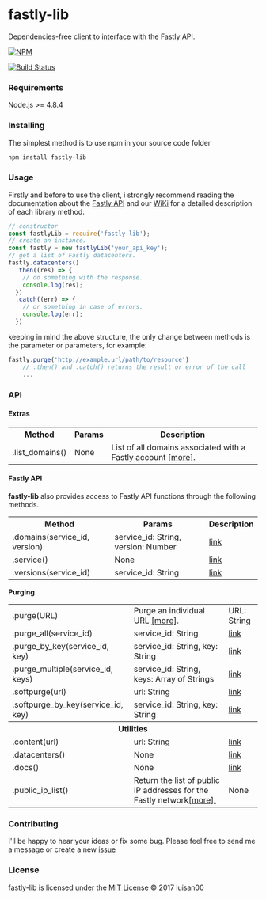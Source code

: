 # fastly-lib
Dependencies-free client to interface with the Fastly API.

[![NPM](https://nodei.co/npm/fastly-lib.png)](https://nodei.co/npm/fastly-lib/)


[![Build Status](https://travis-ci.org/luisan00/fastly-lib.svg?branch=master)](https://travis-ci.org/luisan00/fastly-lib)

### Requirements
Node.js >= 4.8.4

### Installing
The simplest method is to use npm in your source code folder
```bash
npm install fastly-lib
```
### Usage

Firstly and before to use the client, i strongly recommend reading the documentation about the <a target="_blank" href="https://docs.fastly.com/api/">Fastly API</a> and our <a href="https://github.com/luisan00/fastly-lib/wiki">WiKi</a> for a detailed description of each library method.

```js
// constructor
const fastlyLib = require('fastly-lib');
// create an instance.
const fastly = new fastlyLib('your_api_key');
// get a list of Fastly datacenters.
fastly.datacenters()
  .then((res) => {
    // do something with the response.
    console.log(res);
  })
  .catch((err) => {
    // or something in case of errors.
    console.log(err);
  })
```

keeping in mind the above structure, the only change between methods is the parameter or parameters, for example:

```js
fastly.purge('http://example.url/path/to/resource')
	// .then() and .catch() returns the result or error of the call
	...
```

### API
#### Extras
<table>
	<tr>
		<th>Method</th>
		<th>Params</th>
		<th>Description</th>
	</tr>
	<tr>
		<td>.list_domains()</td>
		<td>None</td>
		<td>List of all domains associated with a Fastly account <a href="https://github.com/luisan00/fastly-lib/wiki/Extras#list_domains">[more]</a>.</td>
	</tr>
</table>

#### Fastly API
**fastly-lib** also provides access to Fastly API functions through the following methods.

<table>
	<tr>
		<th>Method</th>
		<th>Params</th>
		<th>Description</th>
	</tr>
	<tr>
		<td>.domains(service_id, version)</td>
		<td>service_id: String, version: Number</td>
		<td><a href="">link</a></td>
	</tr>
	<tr>
		<td>.service()</td>
		<td>None</td>
		<td><a href="">link</a></td>
	</tr>
	<tr>
		<td>.versions(service_id)</td>
		<td>service_id: String</td>
		<td><a href="https://docs.fastly.com/api/config#version_dfde9093f4eb0aa2497bbfd1d9415987">link</a></td>
	</tr>
</table>

**Purging**

<table>
	<tr>
		<td>.purge(URL)</td>
		<td>Purge an individual URL <a href="https://docs.fastly.com/api/purge#purge_3aa1d66ee81dbfed0b03deed0fa16a9a">[more]</a>.</td>
		<td>URL: String</td>
	</tr>
	<tr>
		<td>.purge_all(service_id)</td>
		<td>service_id: String</td>
		<td><a href="https://docs.fastly.com/api/purge#purge_bee5ed1a0cfd541e8b9f970a44718546">link</a></td>
	</tr>
	<tr>
		<td>.purge_by_key(service_id, key)</td>
		<td>service_id: String, key: String</td>
		<td><a href="https://docs.fastly.com/api/purge#purge_d8b8e8be84c350dd92492453a3df3230">link</a></td>
	</tr>
	<tr>
		<td>.purge_multiple(service_id, keys)</td>
		<td>service_id: String, keys: Array of Strings</td>
		<td><a href="https://docs.fastly.com/api/purge#purge_db35b293f8a724717fcf25628d713583">link</a></td>
	</tr>
	<tr>
		<td>.softpurge(url)</td>
		<td>url: String</td>
		<td><a href="https://docs.fastly.com/api/purge#soft_purge_0c4f56f3d68e9bed44fb8b638b78ea36">link</a></td>
	</tr>
	<tr>
		<td>.softpurge_by_key(service_id, key)</td>
		<td>service_id: String, key: String</td>
		<td><a href="https://docs.fastly.com/api/purge#soft_purge_2e4d29085640127739f8467f27a5b549">link</a></td>
	</tr>
	<tr>
		<th colspan="3">Utilities</th>
	</tr>
	<tr>
		<td>.content(url)</td>
		<td>url: String</td>
		<td><a href="https://docs.fastly.com/api/tools#content_4d2d4548b29c7661e17ebe7098872d6d">link</a></td>
	</tr>
	<tr>
		<td>.datacenters()</td>
		<td>None</td>
		<td><a href="https://docs.fastly.com/api/tools#datacenter_1c8d3b9dd035e301155b44eae05e0554">link</a></td>
	</tr>
	<tr>
		<td>.docs()</td>
		<td>None</td>
		<td><a href="https://docs.fastly.com/api/tools#docs_79aecbf210c8163e20e2222a5c646453">link</a></td>
	</tr>
	<tr>
		<td>.public_ip_list()</td>
		<td>Return the list of public IP addresses for the Fastly network<a href="https://docs.fastly.com/api/tools#public_ip_list_ef2e9900a1c9522b58f5abed92ec785e">[more].</a></td>
		<td>None</td>
	</tr>

</table>

### Contributing
 I'll be happy to hear your ideas or fix some bug. Please feel free to send me a message or create a new <a href="https://github.com/luisan00/fastly-lib/issues">issue</a>


### License

fastly-lib is licensed under the <a href="LICENSE">MIT License</a> © 2017 luisan00

